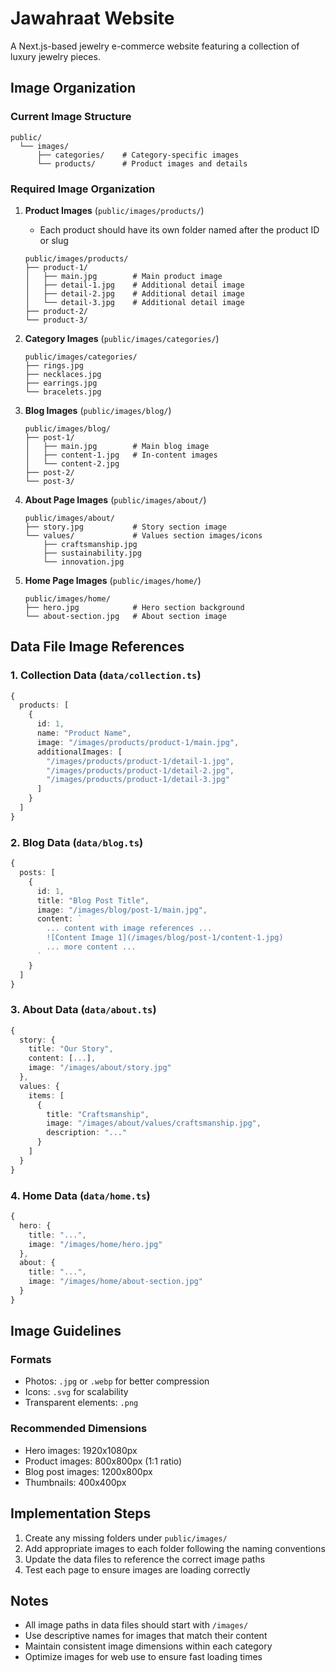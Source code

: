 # Jawahraat Website

A Next.js-based jewelry e-commerce website featuring a collection of luxury jewelry pieces.

## Image Organization

### Current Image Structure
```
public/
  └── images/
      ├── categories/    # Category-specific images
      └── products/      # Product images and details
```

### Required Image Organization

1. **Product Images** (`public/images/products/`)
   - Each product should have its own folder named after the product ID or slug
   ```
   public/images/products/
   ├── product-1/
   │   ├── main.jpg        # Main product image
   │   ├── detail-1.jpg    # Additional detail image
   │   ├── detail-2.jpg    # Additional detail image
   │   └── detail-3.jpg    # Additional detail image
   ├── product-2/
   └── product-3/
   ```

2. **Category Images** (`public/images/categories/`)
   ```
   public/images/categories/
   ├── rings.jpg
   ├── necklaces.jpg
   ├── earrings.jpg
   └── bracelets.jpg
   ```

3. **Blog Images** (`public/images/blog/`)
   ```
   public/images/blog/
   ├── post-1/
   │   ├── main.jpg        # Main blog image
   │   ├── content-1.jpg   # In-content images
   │   └── content-2.jpg
   ├── post-2/
   └── post-3/
   ```

4. **About Page Images** (`public/images/about/`)
   ```
   public/images/about/
   ├── story.jpg           # Story section image
   └── values/             # Values section images/icons
       ├── craftsmanship.jpg
       ├── sustainability.jpg
       └── innovation.jpg
   ```

5. **Home Page Images** (`public/images/home/`)
   ```
   public/images/home/
   ├── hero.jpg            # Hero section background
   └── about-section.jpg   # About section image
   ```

## Data File Image References

### 1. Collection Data (`data/collection.ts`)
```typescript
{
  products: [
    {
      id: 1,
      name: "Product Name",
      image: "/images/products/product-1/main.jpg",
      additionalImages: [
        "/images/products/product-1/detail-1.jpg",
        "/images/products/product-1/detail-2.jpg",
        "/images/products/product-1/detail-3.jpg"
      ]
    }
  ]
}
```

### 2. Blog Data (`data/blog.ts`)
```typescript
{
  posts: [
    {
      id: 1,
      title: "Blog Post Title",
      image: "/images/blog/post-1/main.jpg",
      content: `
        ... content with image references ...
        ![Content Image 1](/images/blog/post-1/content-1.jpg)
        ... more content ...
      `
    }
  ]
}
```

### 3. About Data (`data/about.ts`)
```typescript
{
  story: {
    title: "Our Story",
    content: [...],
    image: "/images/about/story.jpg"
  },
  values: {
    items: [
      {
        title: "Craftsmanship",
        image: "/images/about/values/craftsmanship.jpg",
        description: "..."
      }
    ]
  }
}
```

### 4. Home Data (`data/home.ts`)
```typescript
{
  hero: {
    title: "...",
    image: "/images/home/hero.jpg"
  },
  about: {
    title: "...",
    image: "/images/home/about-section.jpg"
  }
}
```

## Image Guidelines

### Formats
- Photos: `.jpg` or `.webp` for better compression
- Icons: `.svg` for scalability
- Transparent elements: `.png`

### Recommended Dimensions
- Hero images: 1920x1080px
- Product images: 800x800px (1:1 ratio)
- Blog post images: 1200x800px
- Thumbnails: 400x400px

## Implementation Steps
1. Create any missing folders under `public/images/`
2. Add appropriate images to each folder following the naming conventions
3. Update the data files to reference the correct image paths
4. Test each page to ensure images are loading correctly

## Notes
- All image paths in data files should start with `/images/`
- Use descriptive names for images that match their content
- Maintain consistent image dimensions within each category
- Optimize images for web use to ensure fast loading times 